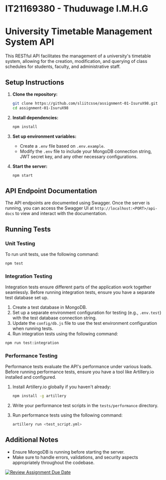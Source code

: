 # IT21169380 - Thuduwage I.M.H.G

# University Timetable Management System API

This RESTful API facilitates the management of a university's timetable system, allowing for the creation, modification, and querying of class schedules for students, faculty, and administrative staff.

## Setup Instructions

1. **Clone the repository:**

   ```bash
   git clone https://github.com/sliitcsse/assignment-01-IsuruX98.git
   cd assignment-01-IsuruX98
   ```

2. **Install dependencies:**

   ```bash
   npm install
   ```

3. **Set up environment variables:**

   - Create a `.env` file based on `.env.example`.
   - Modify the `.env` file to include your MongoDB connection string, JWT secret key, and any other necessary configurations.

4. **Start the server:**

   ```bash
   npm start
   ```

## API Endpoint Documentation

The API endpoints are documented using Swagger. Once the server is running, you can access the Swagger UI at `http://localhost:<PORT>/api-docs` to view and interact with the documentation.

## Running Tests

### Unit Testing

To run unit tests, use the following command:

```bash
npm test
```

### Integration Testing

Integration tests ensure different parts of the application work together seamlessly. Before running integration tests, ensure you have a separate test database set up.

1. Create a test database in MongoDB.
2. Set up a separate environment configuration for testing (e.g., `.env.test`) with the test database connection string.
3. Update the `config/db.js` file to use the test environment configuration when running tests.
4. Run integration tests using the following command:

```bash
npm run test:integration
```

### Performance Testing

Performance tests evaluate the API's performance under various loads. Before running performance tests, ensure you have a tool like Artillery.io installed and configured.

1. Install Artillery.io globally if you haven't already:

   ```bash
   npm install -g artillery
   ```

2. Write your performance test scripts in the `tests/performance` directory.

3. Run performance tests using the following command:

   ```bash
   artillery run <test_script.yml>
   ```

## Additional Notes

- Ensure MongoDB is running before starting the server.
- Make sure to handle errors, validations, and security aspects appropriately throughout the codebase.

[![Review Assignment Due Date](https://classroom.github.com/assets/deadline-readme-button-24ddc0f5d75046c5622901739e7c5dd533143b0c8e959d652212380cedb1ea36.svg)](https://classroom.github.com/a/MhkFIDKy)
